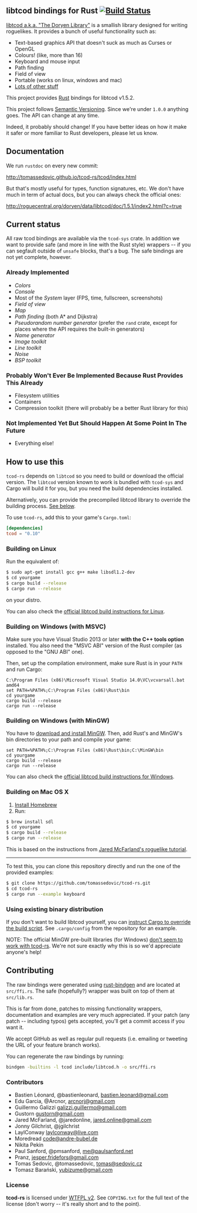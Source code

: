 libtcod bindings for Rust [![Build Status](https://travis-ci.org/tomassedovic/tcod-rs.svg?branch=master)](https://travis-ci.org/tomassedovic/tcod-rs)
-------------------------

[libtcod a.k.a. "The Doryen Library"](http://roguecentral.org/doryen/libtcod/)
is a smallish library designed for writing roguelikes. It provides a bunch of
useful functionality such as:

* Text-based graphics API that doesn't suck as much as Curses or OpenGL
* Colours! (like, more than 16)
* Keyboard and mouse input
* Path finding
* Field of view
* Portable (works on linux, windows and mac)
* [Lots of other stuff](http://roguecentral.org/doryen/libtcod/features/)


This project provides [Rust](http://www.rust-lang.org/) bindings for libtcod
v1.5.2.

This project follows [Semantic Versioning](http://semver.org/). Since we're
under `1.0.0` anything goes. The API can change at any time.

Indeed, it probably should change! If you have better ideas on how it make it
safer or more familiar to Rust developers, please let us know.


Documentation
---------------

We run `rustdoc` on every new commit:

http://tomassedovic.github.io/tcod-rs/tcod/index.html

But that's mostly useful for types, function signatures, etc. We don't have much
in term of actual docs, but you can always check the official ones:

http://roguecentral.org/doryen/data/libtcod/doc/1.5.1/index2.html?c=true


Current status
--------------

All raw tcod bindings are available via the `tcod-sys` crate. In addition we
want to provide safe (and more in line with the Rust style) wrappers -- if you
can segfault outside of `unsafe` blocks, that's a bug. The safe bindings are not
yet complete, however.

### Already Implemented

* _Colors_
* _Console_
* Most of the _System_ layer (FPS, time, fullscreen, screenshots)
* _Field of view_
* _Map_
* _Path finding_ (both A\* and Dijkstra)
* _Pseudorandom number generator_ (prefer the `rand` crate, except for places where the API requires the built-in generators)
* _Name generator_
* _Image toolkit_
* _Line toolkit_
* _Noise_
* _BSP toolkit_

### Probably Won't Ever Be Implemented Because Rust Provides This Already
* Filesystem utilities
* Containers
* Compression toolkit (there will probably be a better Rust library for this)

### Not Implemented Yet But Should Happen At Some Point In The Future
* Everything else!



How to use this
---------------

`tcod-rs` depends on `libtcod` so you need to build or download the official
version. The `libtcod` version known to work is bundled with `tcod-sys` and
Cargo will build it for you, but you need the build dependencies installed.

Alternatively, you can provide the precompiled libtcod library to override the
building process. [See below](#using-existing-binary-distribution).

To use `tcod-rs`, add this to your game's `Cargo.toml`:

```toml
[dependencies]
tcod = "0.10"
```

### Building on Linux

Run the equivalent of:

```sh
$ sudo apt-get install gcc g++ make libsdl1.2-dev
$ cd yourgame
$ cargo build --release
$ cargo run --release
```

on your distro.

You can also check the [official libtcod build instructions for Linux](http://roguecentral.org/doryen/data/libtcod/doc/1.5.2/html2/compile_libtcod_linux.html?c=true).


### Building on Windows (with MSVC)

Make sure you have Visual Studio 2013 or later **with the C++ tools
option** installed. You also need the "MSVC ABI" version of the Rust
compiler (as opposed to the "GNU ABI" one).

Then, set up the compilation environment, make sure Rust is in your
`PATH` and run Cargo:

```
C:\Program Files (x86)\Microsoft Visual Studio 14.0\VC\vcvarsall.bat amd64
set PATH=%PATH%;C:\Program Files (x86)\Rust\bin
cd yourgame
cargo build --release
cargo run --release
```


### Building on Windows (with MinGW)

You have to [download and install MinGW](http://www.mingw.org/). Then,
add Rust's and MinGW's bin directories to your path and compile your
game:

```
set PATH=%PATH%;C:\Program Files (x86)\Rust\bin;C:\MinGW\bin
cd yourgame
cargo build --release
cargo run --release
```

You can also check the [official libtcod build instructions for Windows](http://roguecentral.org/doryen/data/libtcod/doc/1.5.2/html2/compile_libtcod_mingw.html?c=true).


### Building on Mac OS X

1. [Install Homebrew](http://brew.sh/)
2. Run:

```sh
$ brew install sdl
$ cd yourgame
$ cargo build --release
$ cargo run --release
```

This is based on the instructions from [Jared McFarland's roguelike tutorial](http://jaredonline.svbtle.com/roguelike-tutorial-in-rust-part-1).

---

To test this, you can clone this repository directly and run the one of the
provided examples:

```sh
$ git clone https://github.com/tomassedovic/tcod-rs.git
$ cd tcod-rs
$ cargo run --example keyboard
```


### Using existing binary distribution

If you don't want to build libtcod yourself, you can
[instruct Cargo to override the build script](http://doc.crates.io/build-script.html#overriding-build-scripts). See `.cargo/config`
from the repository for an example.

NOTE: The official MinGW pre-built libraries (for Windows)
[don't seem to work with tcod-rs](https://github.com/tomassedovic/tcod-rs/issues/54).
We're not sure exactly why this is so we'd appreciate anyone's help!


Contributing
------------

The raw bindings were generated using
[rust-bindgen](https://github.com/crabtw/rust-bindgen) and are located at
`src/ffi.rs`. The safe (hopefully?) wrapper was built on top of them at
`src/lib.rs`.

This is far from done, patches to missing functionality wrappers, documentation
and examples are very much appreciated. If your patch (any patch -- including
typos) gets accepted, you'll get a commit access if you want it.

We accept GitHub as well as regular pull requests (i.e. emailing or tweeting the
URL of your feature branch works).

You can regenerate the raw bindings by running:

```sh
bindgen -builtins -l tcod include/libtcod.h -o src/ffi.rs
```


### Contributors


* Bastien Léonard, @bastienleonard, <bastien.leonard@gmail.com>
* Edu Garcia, @Arcnor, <arcnorj@gmail.com>
* Guillermo Galizzi <galizzi.guillermo@gmail.com>
* Gustorn <gustorn@gmail.com>
* Jared McFarland, @jaredonline, <jared.online@gmail.com>
* Jonny Gilchrist, @jgilchrist
* LaylConway <laylconway@live.com>
* Moredread <code@andre-bubel.de>
* Nikita Pekin
* Paul Sanford, @pmsanford, <me@paulsanford.net>
* Pranz, <jesper.fridefors@gmail.com>
* Tomas Sedovic, @tomassedovic, <tomas@sedovic.cz>
* Tomasz Barański, <yubizume@gmail.com>


### License

**tcod-rs** is licensed under [WTFPL v2](http://www.wtfpl.net/txt/copying/). See
`COPYING.txt` for the full text of the license (don't worry -- it's really
short and to the point).
